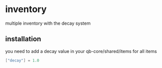 # inventory

multiple inventory with the decay system

## installation

you need to add a decay value in your qb-core/shared/items for all items

```lua
["decay"] = 1.0
```

